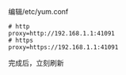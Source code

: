编辑/etc/yum.conf

```shell
# http
proxy=http://192.168.1.1:41091
# https
proxy=https://192.168.1.1:41091
```

完成后，立刻刷新
